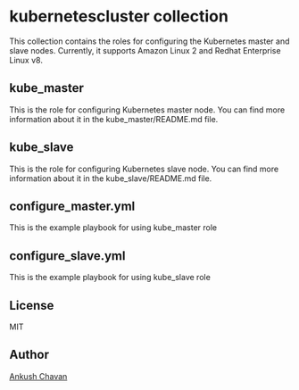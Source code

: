 # kubernetescluster collection

This collection contains the roles for configuring the Kubernetes master and slave nodes. Currently, it supports Amazon Linux 2 and Redhat Enterprise Linux v8.

kube_master
-----------

This is the role for configuring Kubernetes master node. You can find more information about it in the kube_master/README.md file.

kube_slave
----------

This is the role for configuring Kubernetes slave node. You can find more information about it in the kube_slave/README.md file.

configure_master.yml
--------------------

This is the example playbook for using kube_master role

configure_slave.yml
-------------------

This is the example playbook for using kube_slave role

License
-------
MIT

Author
------
[Ankush Chavan](https://www.linkedin.com/in/ankushchavan)